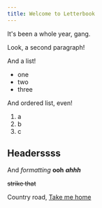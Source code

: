 ```yaml
---
title: Welcome to Letterbook
---
```


It's been a whole year, gang.

Look, a second paragraph!

And a list!

- one
- two
- three

And ordered list, even!

1. a
2. b
3. c

## Headerssss

And *formatting* **ooh** ***ahhh***

~~strike that~~

Country road, [Take me home](/blog)